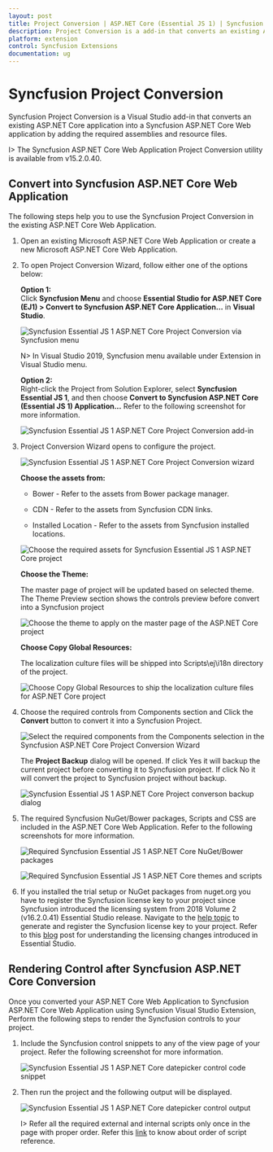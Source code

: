 ```yaml
---
layout: post
title: Project Conversion | ASP.NET Core (Essential JS 1) | Syncfusion
description: Project Conversion is a add-in that converts an existing ASP.NET Core project into Syncfusion ASP.NET Core project by adding required Essential JS 1 components
platform: extension
control: Syncfusion Extensions
documentation: ug
---
```


# Syncfusion Project Conversion  

Syncfusion Project Conversion is a Visual Studio add-in that converts an existing ASP.NET Core application into a Syncfusion ASP.NET Core Web application by adding the required assemblies and resource files.

I> The Syncfusion ASP.NET Core Web Application Project Conversion utility is available from v15.2.0.40. 

## Convert into Syncfusion ASP.NET Core Web Application 

The following steps help you to use the Syncfusion Project Conversion in the existing ASP.NET Core Web Application.

1. Open an existing Microsoft ASP.NET Core Web Application or create a new Microsoft ASP.NET Core Web Application. 

2. To open Project Conversion Wizard, follow either one of the options below: 

   **Option 1:**  
   Click **Syncfusion Menu** and choose **Essential Studio for ASP.NET Core (EJ1) > Convert to Syncfusion ASP.NET Core Application…** in **Visual Studio**.

   ![Syncfusion Essential JS 1 ASP.NET Core Project Conversion via Syncfusion menu](Project-Conversion_images/Syncfusion_Menu_Project_Conversion.png)

   N> In Visual Studio 2019, Syncfusion menu available under Extension in Visual Studio menu.

   **Option 2:**  
   Right-click the Project from Solution Explorer, select **Syncfusion Essential JS 1**, and then choose **Convert to Syncfusion ASP.NET Core (Essential JS 1) Application...** Refer to the following screenshot for more information.

   ![Syncfusion Essential JS 1 ASP.NET Core Project Conversion add-in](Project-Conversion_images/Project-Conversion_img1.png)

3. Project Conversion Wizard opens to configure the project.

   ![Syncfusion Essential JS 1 ASP.NET Core Project Conversion wizard](Project-Conversion_images/Project-Conversion-img2.jpg)

   **Choose the assets from:**

   * Bower - Refer to the assets from Bower package manager. 

   * CDN - Refer to the assets from Syncfusion CDN links.

   * Installed Location - Refer to the assets from Syncfusion installed locations.     
   
   ![Choose the required assets for Syncfusion Essential JS 1 ASP.NET Core project](Project-Conversion_images/Project-Conversion-img3.jpeg)
   
   **Choose the Theme:**
   
   The master page of project will be updated based on selected theme. The Theme Preview section shows the controls preview before convert into a Syncfusion project
   
   ![Choose the theme to apply on the master page of the ASP.NET Core project](Project-Conversion_images/Project-Conversion-img4.jpeg)

   **Choose Copy Global Resources:** 
    
   The localization culture files will be shipped into Scripts\ej\i18n directory of the project.

   ![Choose Copy Global Resources to ship the localization culture files for ASP.NET Core project](Project-Conversion_images/Project-Conversion-img14.jpeg)  
4. Choose the required controls from Components section and Click the **Convert** button to convert it into a Syncfusion Project.

   ![Select the required components from the Components selection in the Syncfusion ASP.NET Core Project Conversion Wizard](Project-Conversion_images/ProjectConversion-img5.jpg)
   
   The **Project Backup** dialog will be opened. If click Yes it will backup the current project before converting it to Syncfusion project. If click No it will convert the project to Syncfusion project without backup. 
   
   ![Syncfusion Essential JS 1 ASP.NET Core Project converson backup dialog](Project-Conversion_images/Project-Conversion-img6.jpg)

5. The required Syncfusion NuGet/Bower packages, Scripts and CSS are included in the ASP.NET Core Web Application. Refer to the following screenshots for more information.

   ![Required Syncfusion Essential JS 1 ASP.NET Core NuGet/Bower packages](Project-Conversion_images/Project-Conversion-img7.jpeg)

   ![Required Syncfusion Essential JS 1 ASP.NET Core themes and scripts](Project-Conversion_images/Project-Conversion-img8.jpeg)

6. If you installed the trial setup or NuGet packages from nuget.org you have to register the Syncfusion license key to your project since Syncfusion introduced the licensing system from 2018 Volume 2 (v16.2.0.41) Essential Studio release. Navigate to the [help topic](https://help.syncfusion.com/common/essential-studio/licensing/license-key#how-to-generate-syncfusion-license-key) to generate and register the Syncfusion license key to your project. Refer to this [blog](https://blog.syncfusion.com/post/Whats-New-in-2018-Volume-2-Licensing-Changes-in-the-1620x-Version-of-Essential-Studio.aspx?_ga=2.11237684.1233358434.1587355730-230058891.1567654773) post for understanding the licensing changes introduced in Essential Studio.
   
## Rendering Control after Syncfusion ASP.NET Core Conversion

Once you converted your ASP.NET Core Web Application to Syncfusion ASP.NET Core Web Application using Syncfusion Visual Studio Extension, Perform the following steps to render the Syncfusion controls to your project.

1. Include the Syncfusion control snippets to any of the view page of your project. Refer the following screenshot for more information.

   ![Syncfusion Essential JS 1 ASP.NET Core datepicker control code snippet](Project-Conversion_images\Project-Conversion-img11.jpeg)

2. Then run the project and the following output will be displayed.

   ![Syncfusion Essential JS 1 ASP.NET Core datepicker control output](Project-Conversion_images\Project-Conversion-img12.jpeg)
   
   
   I> Refer all the required external and internal scripts only once in the page with proper order. Refer this [link](https://help.syncfusion.com/js/control-initialization#adding-the-required-javascript-files) to know about order of script reference.